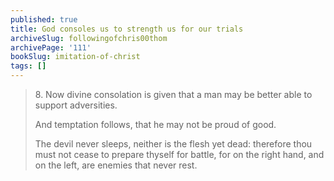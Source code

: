 ```yaml
---
published: true
title: God consoles us to strength us for our trials
archiveSlug: followingofchris00thom
archivePage: '111'
bookSlug: imitation-of-christ
tags: []
---
```


> 8\. Now divine consolation is given that a man may be better able to support adversities.
>
> And temptation follows, that he may not be proud of good.
>
> The devil never sleeps, neither is the flesh yet dead: therefore thou must not cease to prepare thyself for battle, for on the right hand, and on the left, are enemies that never rest.
